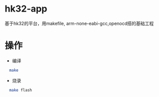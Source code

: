 # hk32-app
基于hk32的平台，用makefile, arm-none-eabi-gcc,openocd搭的基础工程

# 操作

* 编译
```sh
  make
```  

* 烧录
```sh
  make flash
```
